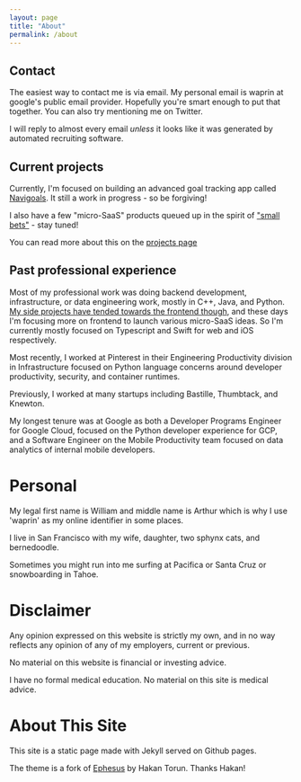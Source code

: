 ```yaml
---
layout: page
title: "About"
permalink: /about
---
```



## Contact

The easiest way to contact me is via email. My personal email is waprin at google's public email provider. Hopefully you're smart enough to put that together. You can also try 
mentioning me on Twitter.

I will reply to almost every email _unless_ it looks like it was generated by automated recruiting software. 

## Current projects 


Currently, I'm focused on building an advanced goal tracking app called [Navigoals](https://www.navigoals.com). It still a work in progress - so be forgiving! 

I also have a few "micro-SaaS"  products queued up in the spirit of ["small bets"](https://billprin.com/2022/10/23/small-bets.html) - stay tuned! 

You can read more about this on the [projects page](/projects)


## Past professional experience

Most of my professional work was doing backend development, infrastructure, or data engineering work, mostly in C++, Java, and Python. [My side projects have tended towards the frontend though](https://billprin.com/2022/10/17/stop-worrying-love-frontend.html), and these days I'm focusing more on frontend to launch various micro-SaaS ideas.  So I'm currently mostly focused on Typescript and Swift for web and iOS respectively. 

Most recently, I worked at Pinterest in their Engineering Productivity division in Infrastructure focused on Python language concerns around developer productivity, security, and container
runtimes.

Previously, I worked at many startups including Bastille, Thumbtack, and Knewton. 

My longest tenure was at Google as both
a Developer Programs Engineer for Google Cloud, focused on the Python developer experience for GCP, and a
Software Engineer on the Mobile Productivity team focused  on data analytics of internal mobile developers.

# Personal

My legal first name is William and middle name is Arthur which is why I use
'waprin' as my online identifier in some places.

I live in San Francisco with my wife, daughter, two sphynx cats,
and bernedoodle.

Sometimes you might run into me surfing at Pacifica or Santa Cruz or snowboarding in Tahoe.

# Disclaimer

Any opinion expressed on this website is strictly my own, and in no way reflects any opinion 
of any of my employers, current or previous.

No material on this website is financial or investing advice. 

I have no formal medical education. No material on this site is medical advice.

# About This Site

This site is a static page made with Jekyll served on Github pages.

The theme is a fork of [Ephesus](https://jekyll-themes.com/ephesus/) by Hakan Torun. Thanks Hakan!